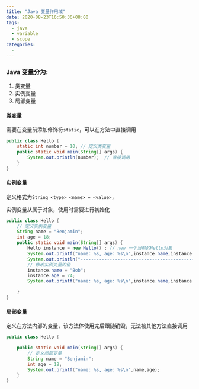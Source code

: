 ```yaml
---
title: "Java 变量作用域"
date: 2020-08-23T16:50:36+08:00
tags: 
  - java
  - variable
  - scope
categories:
  -
---
```


### Java 变量分为:

1. 类变量
2. 实例变量
3. 局部变量

#### 类变量

需要在变量前添加修饰符`static`，可以在方法中直接调用

```java
public class Hello {
    static int number = 10; // 定义类变量
    public static void main(String[] args) {
        System.out.println(number);  // 直接调用
    }
}
```

#### 实例变量

定义格式为`String <type> <name> = <value>;`

实例变量从属于对象，使用时需要进行初始化

```java
public class Hello {
    // 定义实例变量
    String name = "Benjamin";
    int age = 18;
    public static void main(String[] args) {
        Hello instance = new Hello() ; // new 一个当前的Hello对象
        System.out.printf("name: %s, age: %s\n",instance.name,instance.age);
        System.out.println("-------------------------------------------------");
        // 修改实例变量的值
        instance.name = "Bob";
        instance.age = 24;
        System.out.printf("name: %s, age: %s\n",instance.name,instance.age);

    }
}
```

#### 局部变量

定义在方法内部的变量，该方法体使用完后跟随销毁，无法被其他方法直接调用

```java
public class Hello {

    public static void main(String[] args) {
        // 定义局部变量
        String name = "Benjamin";
        int age = 18;
        System.out.printf("name: %s, age: %s\n",name,age);
    }
}
```

